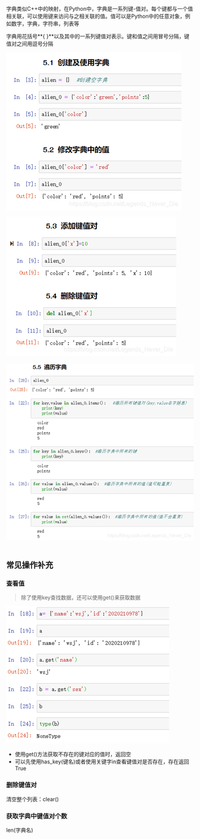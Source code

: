 字典类似C++中的映射，在Python中，字典是一系列键-值对。每个键都与一个值相关联，可以使用键来访问与之相关联的值。值可以是Python中的任意对象，例如数字，字典，字符串，列表等

字典用花括号**{ }**以及其中的一系列键值对表示。键和值之间用冒号分隔，键值对之间用逗号分隔



![img](7-字典.assets/20200723154403513.png)![点击并拖拽以移动](data:image/gif;base64,R0lGODlhAQABAPABAP///wAAACH5BAEKAAAALAAAAAABAAEAAAICRAEAOw==)

![img](7-字典.assets/20200723154424267.png)![点击并拖拽以移动](data:image/gif;base64,R0lGODlhAQABAPABAP///wAAACH5BAEKAAAALAAAAAABAAEAAAICRAEAOw==)

![img](7-字典.assets/20200723154448380.png)![点击并拖拽以移动](data:image/gif;base64,R0lGODlhAQABAPABAP///wAAACH5BAEKAAAALAAAAAABAAEAAAICRAEAOw==)

## 常见操作补充

### 查看值

> 除了使用key查找数据，还可以使用get()来获取数据

![2020-09-17_163351](7-字典.assets/2020-09-17_163351.png) 

- 使用get()方法获取不存在的键对应的值时，返回空
- 可以先使用has_key(键名)或者使用关键字in查看键值对是否存在，存在返回True



### 删除键值对

清空整个列表：clear()



### 获取字典中键值对个数

len(字典名)

